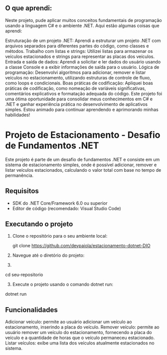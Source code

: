 ## O que aprendi:

Neste projeto, pude aplicar muitos conceitos fundamentais de programação usando a linguagem C# e o ambiente .NET. Aqui estão algumas coisas que aprendi:

Estruturação de um projeto .NET: Aprendi a estruturar um projeto .NET com arquivos separados para diferentes partes do código, como classes e métodos.
Trabalho com listas e strings: Utilizei listas para armazenar os veículos estacionados e strings para representar as placas dos veículos.
Entrada e saída de dados: Aprendi a solicitar e ler dados do usuário usando a classe Console e a exibir informações de saída para o usuário.
Lógica de programação: Desenvolvi algoritmos para adicionar, remover e listar veículos no estacionamento, utilizando estruturas de controle de fluxo, como loops e condicionais.
Boas práticas de codificação: Apliquei boas práticas de codificação, como nomeação de variáveis significativas, comentários explicativos e formatação adequada do código.
Este projeto foi uma ótima oportunidade para consolidar meus conhecimentos em C# e .NET e ganhar experiência prática no desenvolvimento de aplicativos simples. Estou animado para continuar aprendendo e aprimorando minhas habilidades!


# Projeto de Estacionamento - Desafio de Fundamentos .NET

Este projeto é parte de um desafio de fundamentos .NET e consiste em um sistema de estacionamento simples, onde é possível adicionar, remover e listar veículos estacionados, calculando o valor total com base no tempo de permanência.

## Requisitos

- SDK do .NET Core/Framework 6.0 ou superior
- Editor de código (recomendado: Visual Studio Code)

## Executando o projeto

1. Clone o repositório para o seu ambiente local:
   
   git clone https://github.com/devpaiola/estacionamento-dotnet-DIO


2. Navegue até o diretório do projeto:
3. 
  cd seu-repositorio

3. Execute o projeto usando o comando dotnet run:
   
  dotnet run
  
## Funcionalidades

Adicionar veículo: permite ao usuário adicionar um veículo ao estacionamento, inserindo a placa do veículo.
Remover veículo: permite ao usuário remover um veículo do estacionamento, fornecendo a placa do veículo e a quantidade de horas que o veículo permaneceu estacionado.
Listar veículos: exibe uma lista dos veículos atualmente estacionados no sistema.


